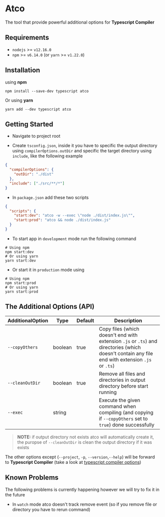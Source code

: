 # Atco
The tool that provide powerful additional options for **Typescript Compiler**

## Requirements
- `nodejs` >= `v12.16.0`
 - `npm` >= `v6.14.0` (or `yarn` >= `v1.22.0`)


## Installation
using **npm**

```shell script
npm install --save-dev typescript atco
```

Or using **yarn**
```shell script
yarn add --dev typescript atco
```

## Getting Started
- Navigate to project root

- Create `tsconfig.json`, inside it you have to specific the output directory using `compilerOptions.outDir` and specific the target directory using `include`, like the following example

```json
{
  "compilerOptions": {
    "outDir": "./dist"  
  },
  "include": ["./src/**/*"]
}
```

- In `package.json` add these two scripts
```json
{
  "scripts": {
    "start:dev": "atco -w --exec \"node ./dist/index.js\"",
    "start:prod": "atco && node ./dist/index.js"
  }
}
```
- To start app in `development` mode run the following command
```shell script
# Using npm
npm start:dev
# Or using yarn
yarn start:dev
```
- Or start it in `production` mode using
```shell script
# Using npm
npm start:prod
# Or using yarn
yarn start:prod
```

## The Additional Options (API)

| AdditionalOption  | Type | Default | Description |
| -------------- | ---- | ------- | ----------- |
| `--copyOthers` | boolean | true | Copy files (which doesn't end with extension `.js` or `.ts`) and directories (which doesn't contain any file end with extension `.js` or `.ts`)
| `--cleanOutDir` | boolean | true | Remove all files and directories in output directory before start running
| `--exec` | string |  | Execute the given command when compiling (and copying if `--copyOthers` set to `true`) done successfully

> **NOTE:** if output directory not exists atco will automatically create it, the puropse of `--cleanOutDir` is clean the output directory if it was exists

The other options except (`--project`, `-p`, `--version`,`--help`) will be forward to **Typescript Compiler** (take a look at [typescript compiler options](https://www.typescriptlang.org/docs/handbook/compiler-options.html))

## Known Problems
The following problems is currently happening however we will try to fix it in the future
- In `watch` mode atco doesn't track remove event (so if you remove file or directory you have to rerun command)
